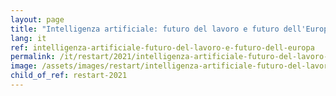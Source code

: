 ```yaml
---
layout: page
title: "Intelligenza artificiale: futuro del lavoro e futuro dell'Europa"
lang: it
ref: intelligenza-artificiale-futuro-del-lavoro-e-futuro-dell-europa
permalink: /it/restart/2021/intelligenza-artificiale-futuro-del-lavoro-e-futuro-dell-europa
image: /assets/images/restart/intelligenza-artificiale-futuro-del-lavoro-e-futuro-dell-europa.png
child_of_ref: restart-2021
---
```

